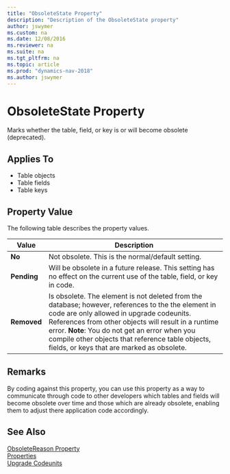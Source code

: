 ```yaml
---
title: "ObsoleteState Property"
description: "Description of the ObsoleteState property"
author: jswymer
ms.custom: na
ms.date: 12/08/2016
ms.reviewer: na
ms.suite: na
ms.tgt_pltfrm: na
ms.topic: article
ms.prod: "dynamics-nav-2018"
ms.author: jswymer
---
```

# ObsoleteState Property
Marks whether the table, field, or key is or will become obsolete (deprecated).   

## Applies To  

-   Table objects
-   Table fields
-   Table keys
  
## Property Value  
 The following table describes the property values.  

|  Value  |  Description  |
|---------|---------------|  
|**No**|Not obsolete. This is the normal/default setting.|  
|**Pending**|Will be obsolete in a future release. This setting has no effect on the current use of the table, field, or key in code. |  
|**Removed**|Is obsolete. The element is not deleted from the database; however, references to the the element in code are only allowed in upgrade codeunits. References from other objects will result in a runtime error. **Note**: You do not get an error when you compile other objects that reference table objects, fields, or keys that are marked as obsolete.|   

## Remarks  
By coding against this property, you can use this property as a way to communicate through code to other developers which tables and fields will become obsolete over time and those which are already obsolete, enabling them to adjust there application code accordingly.

## See Also  
 [ObsoleteReason Property](Obsoletereason-property.md)  
 [Properties](Properties.md)  
 [Upgrade Codeunits](upgrade-codeunits.md)  

